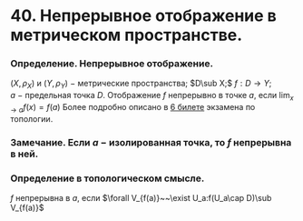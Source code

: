 # 40. Непрерывное отображение в метрическом пространстве.

### Определение. Непрерывное отображение.
$(X,\rho_X)$ и $(Y,\rho_Y)~-~$метрические пространства; $D\sub X;$
$f:D\to Y;a~-~$предельная точка $D$.
Отображение $f$ непрерывно в точке $a$, если $\displaystyle\lim_{x\to a}f(x)=f(a)$
Более подробно описано в [6 билете](sem2/notes/topology/exam/6.md) экзамена по топологии.

### Замечание. Если $a~-~$изолированная точка, то $f$ непрерывна в ней.

### Определение в топологическом смысле.
$f$ непрерывна в $a$, если $\forall V_{f(a)}~~\exist U_a:f(U_a\cap D)\sub V_{f(a)}$